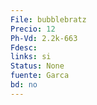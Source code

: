 ```yaml
---
File: bubblebratz
Precio: 12
Ph-Vd: 2.2k-663
Fdesc: 
links: si
Status: None
fuente: Garca
bd: no
---
```

